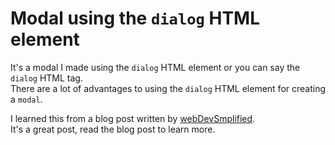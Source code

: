 # Modal using the `dialog` HTML element


It's a modal I made using the `dialog` HTML element or you can say the `dialog` HTML tag.  
There are a lot of advantages to using the `dialog` HTML element for creating a `modal`.  


I learned this from a blog post written by  [webDevSmplified](https://blog.webdevsimplified.com/2023-04/html-dialog/).  
It's a great post, read the blog post to learn more.
